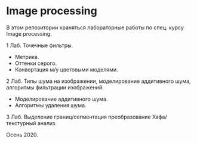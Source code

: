 # Image processing

В этом репозитории храняться лабораторные работы по спец. курсу Image processing.

1 Лаб. Точечные фильтры.
  - Метрика.
  - Оттенки серого.
  - Конвертация м/у цветовыми моделями.

2 Лаб. Типы шума на изображении, моделирование аддитивного шума, алгоритмы фильтрации изображений.
  - Моделирование аддитивного шума.
  - Алгоритмы удаления шума.

3 Лаб. Выделение границ/сегментация преобразование Хафа/текстурный анализ.



Осень 2020.
